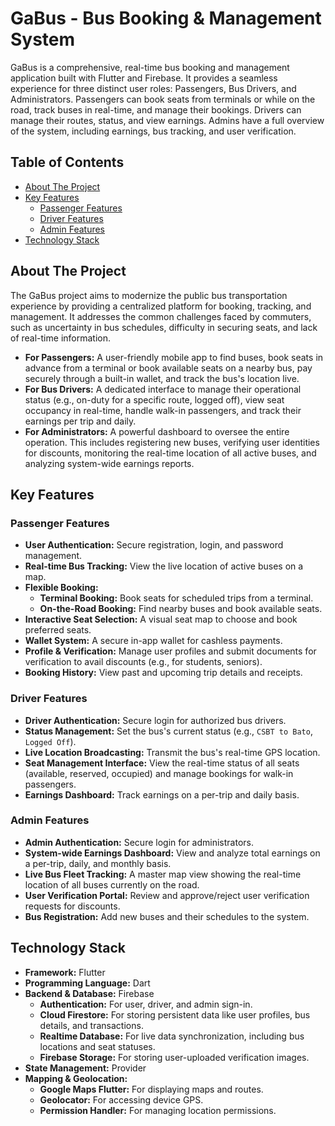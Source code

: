 # GaBus - Bus Booking & Management System

GaBus is a comprehensive, real-time bus booking and management application built with Flutter and Firebase. It provides a seamless experience for three distinct user roles: Passengers, Bus Drivers, and Administrators. Passengers can book seats from terminals or while on the road, track buses in real-time, and manage their bookings. Drivers can manage their routes, status, and view earnings. Admins have a full overview of the system, including earnings, bus tracking, and user verification.

## Table of Contents
- [About The Project](#about-the-project)
- [Key Features](#key-features)
  - [Passenger Features](#passenger-features)
  - [Driver Features](#driver-features)
  - [Admin Features](#admin-features)
- [Technology Stack](#technology-stack)

## About The Project

The GaBus project aims to modernize the public bus transportation experience by providing a centralized platform for booking, tracking, and management. It addresses the common challenges faced by commuters, such as uncertainty in bus schedules, difficulty in securing seats, and lack of real-time information.

-   **For Passengers:** A user-friendly mobile app to find buses, book seats in advance from a terminal or book available seats on a nearby bus, pay securely through a built-in wallet, and track the bus's location live.
-   **For Bus Drivers:** A dedicated interface to manage their operational status (e.g., on-duty for a specific route, logged off), view seat occupancy in real-time, handle walk-in passengers, and track their earnings per trip and daily.
-   **For Administrators:** A powerful dashboard to oversee the entire operation. This includes registering new buses, verifying user identities for discounts, monitoring the real-time location of all active buses, and analyzing system-wide earnings reports.

## Key Features

### Passenger Features
-   **User Authentication:** Secure registration, login, and password management.
-   **Real-time Bus Tracking:** View the live location of active buses on a map.
-   **Flexible Booking:**
    -   **Terminal Booking:** Book seats for scheduled trips from a terminal.
    -   **On-the-Road Booking:** Find nearby buses and book available seats.
-   **Interactive Seat Selection:** A visual seat map to choose and book preferred seats.
-   **Wallet System:** A secure in-app wallet for cashless payments.
-   **Profile & Verification:** Manage user profiles and submit documents for verification to avail discounts (e.g., for students, seniors).
-   **Booking History:** View past and upcoming trip details and receipts.

### Driver Features
-   **Driver Authentication:** Secure login for authorized bus drivers.
-   **Status Management:** Set the bus's current status (e.g., `CSBT to Bato`, `Logged Off`).
-   **Live Location Broadcasting:** Transmit the bus's real-time GPS location.
-   **Seat Management Interface:** View the real-time status of all seats (available, reserved, occupied) and manage bookings for walk-in passengers.
-   **Earnings Dashboard:** Track earnings on a per-trip and daily basis.

### Admin Features
-   **Admin Authentication:** Secure login for administrators.
-   **System-wide Earnings Dashboard:** View and analyze total earnings on a per-trip, daily, and monthly basis.
-   **Live Bus Fleet Tracking:** A master map view showing the real-time location of all buses currently on the road.
-   **User Verification Portal:** Review and approve/reject user verification requests for discounts.
-   **Bus Registration:** Add new buses and their schedules to the system.

## Technology Stack

-   **Framework:** Flutter
-   **Programming Language:** Dart
-   **Backend & Database:** Firebase
    -   **Authentication:** For user, driver, and admin sign-in.
    -   **Cloud Firestore:** For storing persistent data like user profiles, bus details, and transactions.
    -   **Realtime Database:** For live data synchronization, including bus locations and seat statuses.
    -   **Firebase Storage:** For storing user-uploaded verification images.
-   **State Management:** Provider
-   **Mapping & Geolocation:**
    -   **Google Maps Flutter:** For displaying maps and routes.
    -   **Geolocator:** For accessing device GPS.
    -   **Permission Handler:** For managing location permissions.
